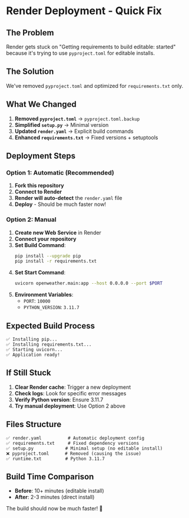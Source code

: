 # Render Deployment - Quick Fix

## The Problem
Render gets stuck on "Getting requirements to build editable: started" because it's trying to use `pyproject.toml` for editable installs.

## The Solution
We've removed `pyproject.toml` and optimized for `requirements.txt` only.

## What We Changed

1. **Removed `pyproject.toml`** → `pyproject.toml.backup`
2. **Simplified `setup.py`** → Minimal version
3. **Updated `render.yaml`** → Explicit build commands
4. **Enhanced `requirements.txt`** → Fixed versions + setuptools

## Deployment Steps

### Option 1: Automatic (Recommended)
1. **Fork this repository**
2. **Connect to Render**
3. **Render will auto-detect** the `render.yaml` file
4. **Deploy** - Should be much faster now!

### Option 2: Manual
1. **Create new Web Service** in Render
2. **Connect your repository**
3. **Set Build Command**: 
   ```bash
   pip install --upgrade pip
   pip install -r requirements.txt
   ```
4. **Set Start Command**:
   ```bash
   uvicorn openweather.main:app --host 0.0.0.0 --port $PORT
   ```
5. **Environment Variables**:
   - `PORT`: `10000`
   - `PYTHON_VERSION`: `3.11.7`

## Expected Build Process

```
✅ Installing pip...
✅ Installing requirements.txt...
✅ Starting uvicorn...
✅ Application ready!
```

## If Still Stuck

1. **Clear Render cache**: Trigger a new deployment
2. **Check logs**: Look for specific error messages
3. **Verify Python version**: Ensure 3.11.7
4. **Try manual deployment**: Use Option 2 above

## Files Structure

```
✅ render.yaml          # Automatic deployment config
✅ requirements.txt     # Fixed dependency versions
✅ setup.py            # Minimal setup (no editable install)
❌ pyproject.toml      # Removed (causing the issue)
✅ runtime.txt         # Python 3.11.7
```

## Build Time Comparison

- **Before**: 10+ minutes (editable install)
- **After**: 2-3 minutes (direct install)

The build should now be much faster! 🚀
